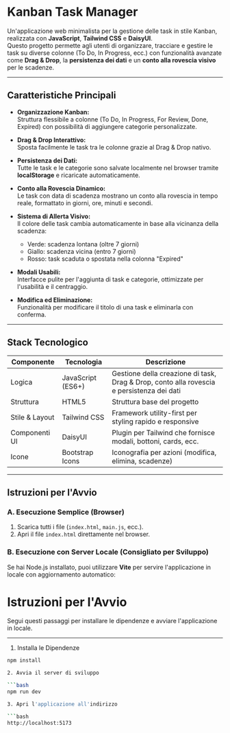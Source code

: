 # Kanban Task Manager

Un'applicazione web minimalista per la gestione delle task in stile Kanban, realizzata con **JavaScript**, **Tailwind CSS** e **DaisyUI**.  
Questo progetto permette agli utenti di organizzare, tracciare e gestire le task su diverse colonne (To Do, In Progress, ecc.) con funzionalità avanzate come **Drag & Drop**, la **persistenza dei dati** e un **conto alla rovescia visivo** per le scadenze.

---

## Caratteristiche Principali

- **Organizzazione Kanban:**  
  Struttura flessibile a colonne (To Do, In Progress, For Review, Done, Expired) con possibilità di aggiungere categorie personalizzate.

- **Drag & Drop Interattivo:**  
  Sposta facilmente le task tra le colonne grazie al Drag & Drop nativo.

- **Persistenza dei Dati:**  
  Tutte le task e le categorie sono salvate localmente nel browser tramite **localStorage** e ricaricate automaticamente.

- **Conto alla Rovescia Dinamico:**  
  Le task con data di scadenza mostrano un conto alla rovescia in tempo reale, formattato in giorni, ore, minuti e secondi.

- **Sistema di Allerta Visivo:**  
  Il colore delle task cambia automaticamente in base alla vicinanza della scadenza:  
  - Verde: scadenza lontana (oltre 7 giorni)  
  - Giallo: scadenza vicina (entro 7 giorni)  
  - Rosso: task scaduta o spostata nella colonna "Expired"

- **Modali Usabili:**  
  Interfacce pulite per l'aggiunta di task e categorie, ottimizzate per l'usabilità e il centraggio.

- **Modifica ed Eliminazione:**  
  Funzionalità per modificare il titolo di una task e eliminarla con conferma.

---

## Stack Tecnologico

| Componente       | Tecnologia       | Descrizione |
|-----------------|-----------------|------------|
| Logica           | JavaScript (ES6+) | Gestione della creazione di task, Drag & Drop, conto alla rovescia e persistenza dei dati |
| Struttura        | HTML5           | Struttura base del progetto |
| Stile & Layout   | Tailwind CSS    | Framework utility-first per styling rapido e responsive |
| Componenti UI    | DaisyUI         | Plugin per Tailwind che fornisce modali, bottoni, cards, ecc. |
| Icone            | Bootstrap Icons | Iconografia per azioni (modifica, elimina, scadenze) |

---

## Istruzioni per l'Avvio

### A. Esecuzione Semplice (Browser)
1. Scarica tutti i file (`index.html`, `main.js`, ecc.).  
2. Apri il file `index.html` direttamente nel browser.

### B. Esecuzione con Server Locale (Consigliato per Sviluppo)
Se hai Node.js installato, puoi utilizzare **Vite** per servire l'applicazione in locale con aggiornamento automatico:
# Istruzioni per l'Avvio

Segui questi passaggi per installare le dipendenze e avviare l'applicazione in locale.

---

 1. Installa le Dipendenze

```bash
npm install

2. Avvia il server di sviluppo

```bash
npm run dev

3. Apri l'applicazione all'indirizzo

```bash 
http://localhost:5173
